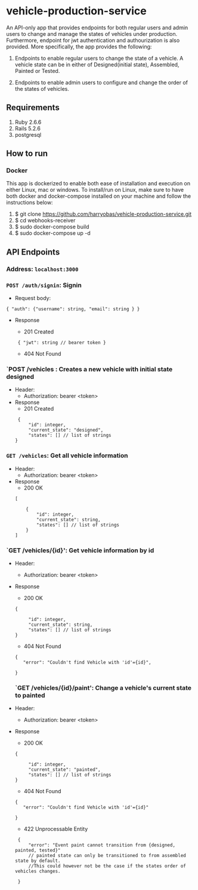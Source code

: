 # vehicle-production-service

An API-only app that provides endpoints for both regular users and admin users to change and manage the states of vehicles under production. Furthermore, endpoint for  jwt authentication and authourization is also provided. More specifically, the app provides the following:

1. Endpoints to enable regular users to change the state of a vehicle. A vehicle state can be in either of Designed(initial state), Assembled, Painted or Tested.

2. Endpoints to enable admin users to configure and change the order of the states of vehicles. 

## Requirements 

1. Ruby 2.6.6 
2. Rails 5.2.6
3. postgresql 

## How to run 

### Docker 

This app is dockerized to enable both ease of installation and execution on either Linux, mac or windows. To install/run on Linux, make sure to have both docker and docker-compose installed on your machine and follow the instructions below:

1. $ git clone https://github.com/harryobas/vehicle-production-service.git
2. $ cd webhooks-receiver
3. $ sudo docker-compose build
4. $ sudo docker-compose up -d


## API Endpoints 

### Address: `localhost:3000`

### `POST /auth/signin`: Signin
  - Request body:

  ```
  { "auth": {"username": string, "email": string } }

  ```
  - Response

    - 201 Created
    ```
     { "jwt": string // bearer token }
    ```
    - 404 Not Found

### `POST /vehicles : Creates a new vehicle with initial state designed
  - Header:
    - Authorization: bearer \<token\>
  - Response
    - 201 Created
    ```
     {
         "id": integer, 
         "current_state": "designed", 
         "states": [] // list of strings
    }
    ```

### `GET /vehicles`: Get all vehicle information
  - Header:
    - Authorization: bearer \<token\>
  - Response
    - 200 OK
    ```
    [

        {
            "id": integer,
            "current_state": string,
            "states": [] // list of strings
        }
    ]

    ```
### `GET /vehicles/{id}': Get vehicle information by id
  - Header:
    - Authorization: bearer \<token\>
  - Response
    - 200 OK
    ```
    {
    
         "id": integer,
         "current_state": string,
         "states": [] // list of strings
    }
    ```
    - 404 Not Found
    ```
    {
       "error": "Couldn't find Vehicle with 'id'={id}",
       
    }
    ```

    ### `GET /vehicles/{id}/paint': Change a vehicle's current state to painted 
  - Header:
    - Authorization: bearer \<token\>
  - Response
    - 200 OK
    ```
    {
    
         "id": integer,
         "current_state": "painted",
         "states": [] // list of strings
    }
    ```
    - 404 Not Found
    ```
    {
       "error": "Couldn't find Vehicle with 'id'={id}"
       
    }
    ```
    - 422 Unprocessable Entity
    ```
     { 
         "error": "Event paint cannot transition from {designed, painted, tested}" 
         // painted state can only be transitioned to from assembled state by default. 
         //This could however not be the case if the states order of vehicles changes.

     }

    ```
    



 










